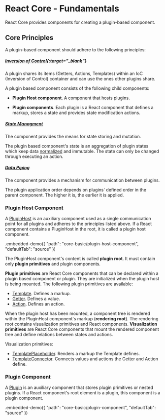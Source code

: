 # React Core - Fundamentals

React Core provides components for creating a plugin-based component.

## Core Principles

A plugin-based component should adhere to the following principles:

##### [Inversion of Control](https://en.wikipedia.org/wiki/Inversion_of_control){:target="_blank"}

A plugin shares its items (Getters, Actions, Templates) within an IoC (Inversion of Control) container and can use the ones other plugins share.

A plugin based component consists of the following child components:

- **Plugin Host component**. A component that hosts plugins.

- **Plugin components**. Each plugin is a React component that defines a markup, stores a state and provides state modification actions.

##### [State Managment](https://en.wikipedia.org/wiki/State_management)

The component provides the means for state storing and mutation.

The plugin based component's state is an aggregation of plugin states which keep data [normalized](http://redux.js.org/docs/recipes/reducers/NormalizingStateShape.html) and immutable. The state can only be changed through executing an action.

##### [Data Piping](https://en.wikipedia.org/wiki/Pipeline_(computing))

The component provides a mechanism for communication between plugins.

The plugin application order depends on plugins' defined order in the parent component. The higher it is, the earlier it is applied.

### Plugin Host Component

A [PluginHost](../reference/plugin-host.md) is an auxiliary component used as a single communication point for all plugins and adheres to the principles listed above. If a React component contains a PluginHost in the root, it is called a plugin host component.

.embedded-demo({ "path": "core-basic/plugin-host-component", "defaultTab": "source" })

The PluginHost component's content is called **plugin root**. It must contain only **plugin primitives** and plugin components.

**Plugin primitives** are React Core components that can be declared within a plugin based component or plugin. They are initialized when the plugin host is being mounted. The following plugin primitives are available:

- [Template](../reference/template.md). Defines a markup.
- [Getter](../reference/getter.md). Defines a value.
- [Action](../reference/action.md). Defines an action.

When the plugin host has been mounted, a component tree is rendered within the PluginHost component's markup (**rendering root**). The rendering root contains visualization primitives and React components. **Visualization primitives** are React Core components that mount the rendered component tree and define relations between states and actions.

Visualization primitives:

- [TemplatePlaceholder](../reference/template-placeholder.md). Renders a markup the Template defines.
- [TemplateConnector](../reference/template-connector.md). Connects values and actions the Getter and Action define.

### Plugin Component

A [Plugin](../reference/plugin.md) is an auxiliary component that stores plugin primitives or nested plugins. If a React component's root element is a plugin, this component is a plugin component.

.embedded-demo({ "path": "core-basic/plugin-component", "defaultTab": "source" })

